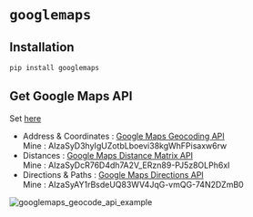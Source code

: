 # `googlemaps`


## Installation

```sh
pip install googlemaps
```

## Get Google Maps API

Set [here](https://developers.google.com/maps/)

* Address & Coordinates : [Google Maps Geocoding API](https://developers.google.com/maps/documentation/geocoding/start)  
Mine : AIzaSyD3hyIgUZotbLboevi38kgWhFPisaxw6rw  
* Distances : [Google Maps Distance Matrix API](https://developers.google.com/maps/documentation/distance-matrix/)  
Mine : AIzaSyDcR76D4dh7A2V_ERzn89-PJ5z8OLPh6xI
* Directions & Paths : [Google Maps Directions API](https://developers.google.com/maps/documentation/directions/)  
Mine : AIzaSyAY1rBsdeUQ83WV4JqG-vmQG-74N2DZmB0  



![googlemaps_geocode_api_example](https://github.com/pydemia/Python3/blob/master/scripts/python_geometrics/googlemaps_geocode_api_example.png?raw=true)

